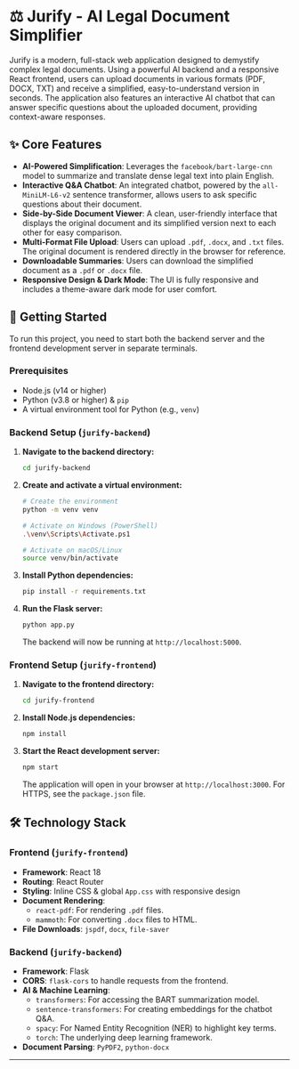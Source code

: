 # ⚖️ Jurify - AI Legal Document Simplifier

Jurify is a modern, full-stack web application designed to demystify complex legal documents. Using a powerful AI backend and a responsive React frontend, users can upload documents in various formats (PDF, DOCX, TXT) and receive a simplified, easy-to-understand version in seconds. The application also features an interactive AI chatbot that can answer specific questions about the uploaded document, providing context-aware responses.

## ✨ Core Features

-   **AI-Powered Simplification**: Leverages the `facebook/bart-large-cnn` model to summarize and translate dense legal text into plain English.
-   **Interactive Q&A Chatbot**: An integrated chatbot, powered by the `all-MiniLM-L6-v2` sentence transformer, allows users to ask specific questions about their document.
-   **Side-by-Side Document Viewer**: A clean, user-friendly interface that displays the original document and its simplified version next to each other for easy comparison.
-   **Multi-Format File Upload**: Users can upload `.pdf`, `.docx`, and `.txt` files. The original document is rendered directly in the browser for reference.
-   **Downloadable Summaries**: Users can download the simplified document as a `.pdf` or `.docx` file.
-   **Responsive Design & Dark Mode**: The UI is fully responsive and includes a theme-aware dark mode for user comfort.

## 🚀 Getting Started

To run this project, you need to start both the backend server and the frontend development server in separate terminals.

### Prerequisites

-   Node.js (v14 or higher)
-   Python (v3.8 or higher) & `pip`
-   A virtual environment tool for Python (e.g., `venv`)

### Backend Setup (`jurify-backend`)

1.  **Navigate to the backend directory:**
    ```bash
    cd jurify-backend
    ```

2.  **Create and activate a virtual environment:**
    ```bash
    # Create the environment
    python -m venv venv

    # Activate on Windows (PowerShell)
    .\venv\Scripts\Activate.ps1

    # Activate on macOS/Linux
    source venv/bin/activate
    ```

3.  **Install Python dependencies:**
    ```bash
    pip install -r requirements.txt
    ```

4.  **Run the Flask server:**
    ```bash
    python app.py
    ```
    The backend will now be running at `http://localhost:5000`.

### Frontend Setup (`jurify-frontend`)

1.  **Navigate to the frontend directory:**
    ```bash
    cd jurify-frontend
    ```

2.  **Install Node.js dependencies:**
    ```bash
    npm install
    ```

3.  **Start the React development server:**
    ```bash
    npm start
    ```
    The application will open in your browser at `http://localhost:3000`. For HTTPS, see the `package.json` file.

## 🛠️ Technology Stack

### Frontend (`jurify-frontend`)

-   **Framework**: React 18
-   **Routing**: React Router
-   **Styling**: Inline CSS & global `App.css` with responsive design
-   **Document Rendering**:
    -   `react-pdf`: For rendering `.pdf` files.
    -   `mammoth`: For converting `.docx` files to HTML.
-   **File Downloads**: `jspdf`, `docx`, `file-saver`

### Backend (`jurify-backend`)

-   **Framework**: Flask
-   **CORS**: `flask-cors` to handle requests from the frontend.
-   **AI & Machine Learning**:
    -   `transformers`: For accessing the BART summarization model.
    -   `sentence-transformers`: For creating embeddings for the chatbot Q&A.
    -   `spacy`: For Named Entity Recognition (NER) to highlight key terms.
    -   `torch`: The underlying deep learning framework.
-   **Document Parsing**: `PyPDF2`, `python-docx`

---
